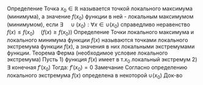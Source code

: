Определение
	Точка $x_{0}\in \mathbb{R}$ называется точкой локального максимума (минимума), а значение $f(x_{0})$ функции в ней - локальным максимумом (минимумом), если $\exists \quad\cup(x_{0}):\forall x\in\cup(x_{0})$ справедливо неравенство $f(x)\leq f(x_{0})\quad(f(x)\geq f(x_{0}))$
Определение
	Точки локального максимума и локального минимума функции $f(x)$ называются точками локального экстремума функции $f(x)$, а значения в них локальными экстремумами функции.
Теорема Ферма (необходимое условие локального экстремума)
	Пусть
		1) функция $f(x)$ имеет в т.$x_{0}$ локальный экстремум
		2) $\exists$ конечная $f'(x_{0})$
	Тогда: $f'(x_{0})=0$
Замечание
	Согласно определению локального экстремума $f(x)$ определена в некоторой $\cup(x_{0})$
Док-во
